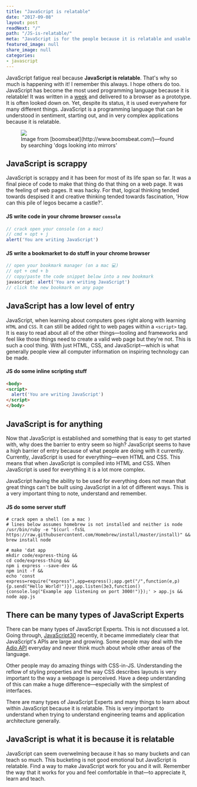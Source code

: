 ```yaml
---
title: "JavaScript is relatable"
date: "2017-09-08"
layout: post
readNext: "/"
path: "/JS-is-relatable/"
meta: "JavaScript is for the people because it is relatable and usable."
featured_image: null
share_image: null
categories:
- javascript
---
```


JavaScript fatigue real because **JavaScript is relatable**. That's why so much is happening with it! I remember this always. I hope others do too. JavaScript has become the most used programming language because it is relatable! It was written in a [week](https://www.w3.org/community/webed/wiki/A_Short_History_of_JavaScript) and delivered to a browser as a prototype. It is often looked down on. Yet, despite its status, it is used everywhere for many different things. JavaScript is a programming language that can be understood in sentiment, starting out, and in very complex applications because it is relatable.

<figure>
  <a href="http://images.boomsbeat.com/data/images/full/193538/puppy-in-a-mirror-jpg">
    <img src="https://yowainwright.imgix.net/relatable/puppy-mirror.jpg" />
 </a>
 <figcaption>Image from [boomsbeat](http://www.boomsbeat.com/)—found by searching 'dogs looking into mirrors'</figcaption>
</figure> 

## JavaScript is scrappy

JavaScript is scrappy and it has been for most of its life span so far. It was a final piece of code to make that thing do that thing on a web page. It was the feeling of web pages. It was hacky. For that, logical thinking tended towards despised it and creative thinking tended towards fascination, 'How can this pile of legos became a castle?'. 

#### JS write code in your chrome browser `console`

```javascript
// crack open your console (on a mac)
// cmd + opt + j
alert('You are writing JavaScript')

```

#### JS write a bookmarket to do stuff in your chrome browser

```javascript
// open your bookmark manager (on a mac 💻)
// opt + cmd + b
// copy/paste the code snippet below into a new bookmark
javascript: alert('You are writing JavaScript')
// click the new bookmark on any page
```


## JavaScript has a low level of entry

JavaScript, when learning about computers goes right along with learning `HTML` and `CSS`. It can still be added right to web pages within a `<script>` tag. It is easy to read about all of the other things—tooling and frameworks and feel like those things need to create a valid web page but they're not. This is such a cool thing. With just HTML, CSS, and JavaScript—which is what generally people view all computer information on inspiring technology can be made. 

#### JS do some inline scripting stuff

```html
<body>
<script>
  alert('You are writing JavaScript')
</script>
</body>
```


## JavaScript is for anything

Now that JavaScript is established and something that is easy to get started with, why does the barrier to entry seem so high? JavaScript seems to have a high barrier of entry because of what people are doing with it currently. Currently, JavaScript is used for everything—even HTML and CSS. This means that when JavaScript is compiled into HTML and CSS. When JavaScript is used for everything it is a lot more complex. 

JavaScript having the ability to be used for everything does not mean that great things can't be built using JavaScript in a lot of different ways. This is a very important thing to note, understand and remember. 

#### JS do some server stuff

```shell
# crack open a shell (on a mac )
# lines below assumes homebrew is not installed and neither is node
/usr/bin/ruby -e "$(curl -fsSL https://raw.githubusercontent.com/Homebrew/install/master/install)" && 
brew install node 

# make 'dat app
mkdir code/express-thing && 
cd code/express-thing && 
npm i express --save-dev && 
npm init -f && 
echo 'const express=require("express"),app=express();app.get("/",function(e,p){p.send("Hello World!")}),app.listen(3e3,function(){console.log("Example app listening on port 3000!")});' > app.js && 
node app.js 
```

## There can be many types of JavaScript Experts

There can be many types of JavaScript Experts. This is not discussed a lot. Going through, [JavaScript30](https://javascript30.com/) recently, it became immediately clear that JavaScript's APIs are large and growing. Some people may deal with the [Adio API](https://developer.mozilla.org/en-US/docs/Web/API/Web_Audio_API) everyday and never think much about whole other areas of the language. 

Other people may do amazing things with CSS-in-JS. Understanding the reflow of styling properties and the way CSS describes layouts is very important to the way a webpage is perceived. Have a deep understanding of this can make a huge difference—especially with the simplest of interfaces. 

There are many types of JavaScript Experts and many things to learn about within JavaScript because it is relatable. This is very important to understand when trying to understand engineering teams and application architecture generally.

## JavaScript is what it is because it is relatable

JavaScript can seem overwelming because it has so many buckets and can teach so much. This bucketing is not good emotional but JavaScript is relatable. Find a way to make JavaScript work for you and it will. Remember the way that it works for you and feel comfortable in that—to appreciate it, learn and teach. 

